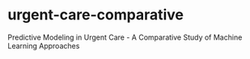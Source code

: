 # urgent-care-comparative
Predictive Modeling in Urgent Care - A Comparative Study of Machine Learning Approaches
